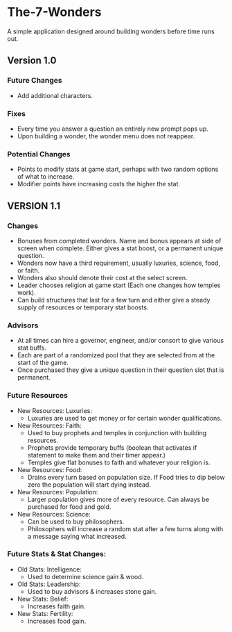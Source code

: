 # The-7-Wonders
A simple application designed around building wonders before time runs out.

## Version 1.0
### Future Changes
- Add additional characters.
### Fixes
- Every time you answer a question an entirely new prompt pops up.
- Upon building a wonder, the wonder menu does not reappear.
### Potential Changes
- Points to modify stats at game start, perhaps with two random options of what to increase.
- Modifier points have increasing costs the higher the stat.


## VERSION 1.1
### Changes
- Bonuses from completed wonders. Name and bonus appears at side of screen when complete. Either gives a stat boost, or a permanent unique question.
- Wonders now have a third requirement, usually luxuries, science, food, or faith.
- Wonders also should denote their cost at the select screen.
- Leader chooses religion at game start (Each one changes how temples work).
- Can build structures that last for a few turn and either give a steady supply of resources or temporary stat boosts.
### Advisors
- At all times can hire a governor, engineer, and/or consort to give various stat buffs.
- Each are part of a randomized pool that they are selected from at the start of the game.
- Once purchased they give a unique question in their question slot that is permanent.
### Future Resources
- New Resources: Luxuries:
    - Luxuries are used to get money or for certain wonder qualifications.
- New Resources: Faith:
    - Used to buy prophets and temples in conjunction with building resources.
    - Prophets provide temporary buffs (boolean that activates if statement to make them and their timer appear.)
    - Temples give flat bonuses to faith and whatever your religion is.
- New Resources: Food:
    - Drains every turn based on population size. If Food tries to dip below zero the population will start dying instead.
- New Resources: Population:
    - Larger population gives more of every resource. Can always be purchased for food and gold.
- New Resources: Science:
    - Can be used to buy philosophers.
    - Philosophers will increase a random stat after a few turns along with a message saying what increased.
### Future Stats & Stat Changes:
- Old Stats: Intelligence:
    - Used to determine science gain & wood.
- Old Stats: Leadership:
    - Used to buy advisors & increases stone gain.
- New Stats: Belief:
    - Increases faith gain.
- New Stats: Fertility:
    - Increases food gain.
